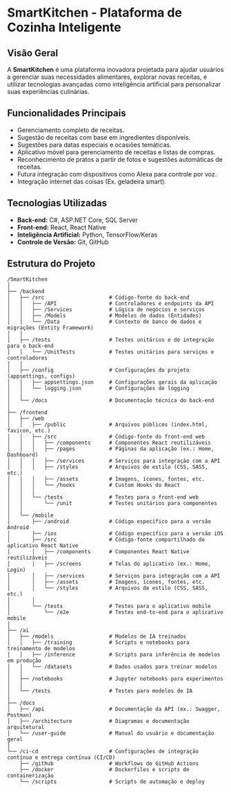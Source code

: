 # SmartKitchen - Plataforma de Cozinha Inteligente

## Visão Geral
A **SmartKitchen** é uma plataforma inovadora projetada para ajudar usuários a gerenciar suas necessidades alimentares, explorar novas receitas, e utilizar tecnologias avançadas como inteligência artificial para personalizar suas experiências culinárias.

## Funcionalidades Principais
- Gerenciamento completo de receitas.
- Sugestão de receitas com base em ingredientes disponíveis.
- Sugestões para datas especiais e ocasiões temáticas.
- Aplicativo móvel para gerenciamento de receitas e listas de compras.
- Reconhecimento de pratos a partir de fotos e sugestões automáticas de receitas.
- Futura integração com dispositivos como Alexa para controle por voz.
- Integração internet das coisas (Ex. geladeira smart).

## Tecnologias Utilizadas
- **Back-end:** C#, ASP.NET Core, SQL Server
- **Front-end:** React, React Native
- **Inteligência Artificial:** Python, TensorFlow/Keras
- **Controle de Versão:** Git, GitHub

## Estrutura do Projeto

```plaintext
/SmartKitchen
│
├── /backend
│   ├── /src                     # Código-fonte do back-end
│   │   ├── /API                 # Controladores e endpoints da API
│   │   ├── /Services            # Lógica de negócios e serviços
│   │   ├── /Models              # Modelos de dados (Entidades)
│   │   └── /Data                # Contexto de banco de dados e migrações (Entity Framework)
│   │
│   ├── /tests                   # Testes unitários e de integração para o back-end
│   │   └── /UnitTests           # Testes unitários para serviços e controladores
│   │
│   ├── /config                  # Configurações do projeto (appsettings, configs)
│   │   ├── appsettings.json     # Configurações gerais da aplicação
│   │   └── logging.json         # Configurações de logging
│   │
│   └── /docs                    # Documentação técnica do back-end
│
├── /frontend
│   ├── /web
│   │   ├── /public              # Arquivos públicos (index.html, favicon, etc.)
│   │   ├── /src                 # Código-fonte do front-end web
│   │   │   ├── /components      # Componentes React reutilizáveis
│   │   │   ├── /pages           # Páginas da aplicação (ex.: Home, Dashboard)
│   │   │   ├── /services        # Serviços para integração com a API
│   │   │   ├── /styles          # Arquivos de estilo (CSS, SASS, etc.)
│   │   │   ├── /assets          # Imagens, ícones, fontes, etc.
│   │   │   └── /hooks           # Custom Hooks do React
│   │   │
│   │   └── /tests               # Testes para o front-end web
│   │       └── /unit            # Testes unitários para componentes
│   │
│   └── /mobile
│       ├── /android             # Código específico para a versão Android
│       ├── /ios                 # Código específico para a versão iOS
│       ├── /src                 # Código-fonte compartilhado do aplicativo React Native
│       │   ├── /components      # Componentes React Native reutilizáveis
│       │   ├── /screens         # Telas do aplicativo (ex.: Home, Login)
│       │   ├── /services        # Serviços para integração com a API
│       │   ├── /assets          # Imagens, ícones, fontes, etc.
│       │   └── /styles          # Arquivos de estilo (CSS, SASS, etc.)
│       │
│       └── /tests               # Testes para o aplicativo mobile
│           └── /e2e             # Testes end-to-end para o aplicativo mobile
│
├── /ai
│   ├── /models                  # Modelos de IA treinados
│   │   ├── /training            # Scripts e notebooks para treinamento de modelos
│   │   ├── /inference           # Scripts para inferência de modelos em produção
│   │   └── /datasets            # Dados usados para treinar modelos
│   │
│   ├── /notebooks               # Jupyter notebooks para experimentos
│   │
│   └── /tests                   # Testes para modelos de IA
│
├── /docs
│   ├── /api                     # Documentação da API (ex.: Swagger, Postman)
│   ├── /architecture            # Diagramas e documentação arquitetural
│   └── /user-guide              # Manual do usuário e documentação geral
│
└── /ci-cd                       # Configurações de integração contínua e entrega contínua (CI/CD)
    ├── /github                  # Workflows do GitHub Actions
    ├── /docker                  # Dockerfiles e scripts de containerização
    └── /scripts                 # Scripts de automação e deploy
